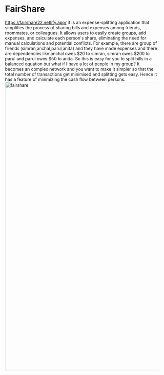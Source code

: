 
# FairShare<br>
<a href="https://fairshare22.netlify.app/">https://fairshare22.netlify.app/</a>
It is an expense-splitting application that simplifies the process of sharing bills and expenses among friends, roommates, or colleagues. It allows users to easily create groups, add expenses, and calculate each person's share, eliminating the need for manual calculations and potential conflicts.
For example, there are group of friends (simran,anchal,parul,anita) and they have made expenses and there are dependencies like anchal owes $20 to simran, simran owes $200 to parul and parul owes $50 to anita. So this is easy for you to split bills in a balanced equation but what if I have a lot of people in my group? It becomes an complex network and you want to make it simpler so that the total number of transactions get minimised and splitting gets easy. Hence it has a feature of minimizing the cash flow between persons.
<br>
<img width="947" alt="fairshare" src="https://github.com/parul-saini/Fairshare_netlify/assets/97037135/4fefeb2c-b4d0-40ea-820e-8f7373e2534d">
